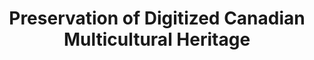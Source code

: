 ---
abstract: null
creators:
- Song, Ian Yiliang
date: null
document_url: https://services.phaidra.univie.ac.at/api/object/o:294475/download
grand_parent: iPRES
institutions: []
keywords:
- beijing
landing_page_url: https://phaidra.univie.ac.at/o:294475
language: eng
layout: publication
license: CC BY-SA 3.0 AT
notes_url: null
parent: iPRES 2007
presentation_url: null
publication_type: presentation
size: 84762
source_name: iPRES
title: Preservation of Digitized Canadian Multicultural Heritage
year: 2007
---